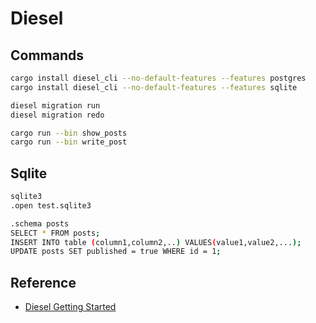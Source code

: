 # Diesel

## Commands

```bash
cargo install diesel_cli --no-default-features --features postgres
cargo install diesel_cli --no-default-features --features sqlite

diesel migration run
diesel migration redo

cargo run --bin show_posts
cargo run --bin write_post
```

## Sqlite

```bash
sqlite3
.open test.sqlite3

.schema posts
SELECT * FROM posts;
INSERT INTO table (column1,column2,..) VALUES(value1,value2,...);
UPDATE posts SET published = true WHERE id = 1;
```

## Reference

- [Diesel Getting Started](http://diesel.rs/guides/getting-started/)